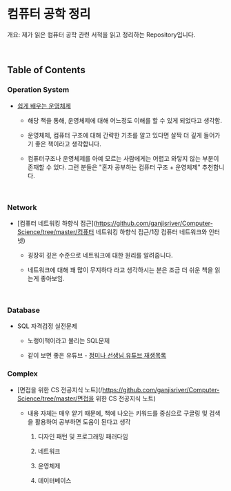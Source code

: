 # 컴퓨터 공학 정리

개요: 제가 읽은 컴퓨터 공학 관련 서적을 읽고 정리하는 Repository입니다.

<br>

## Table of Contents

### Operation System

- [쉽게 배우는 운영체제]()
  
  - 해당 책을 통해, 운영체제에 대해 어느정도 이해를 할 수 있게 되었다고 생각함.
  
  - 운영체제, 컴퓨터 구조에 대해 간략한 기초를 알고 있다면 살짝 더 깊게 들어가기 좋은 책이라고 생각합니다.
  
  - 컴퓨터구조나 운영체제를 아예 모르는 사람에게는 어렵고 와닿지 않는 부분이 존재할 수 있다. 그런 분들은 "혼자 공부하는 컴퓨터 구조 + 운영체제" 추천합니다.



<br>

### Network

- [컴퓨터 네트워킹 하향식 접근](https://github.com/ganjisriver/Computer-Science/tree/master/컴퓨터 네트워킹 하향식 접근/1장 컴퓨터 네트워크와 인터넷)
  
  - 굉장히 깊은 수준으로 네트워크에 대한 원리를 알려줍니다.
  
  - 네트워크에 대해 꽤 많이 무지하다 라고 생각하시는 분은 조금 더 쉬운 책을 읽는게 좋아보임.

<br>

### Database

- SQL 자격검정 실전문제
  
  - 노랭이책이라고 불리는 SQL문제 
  
  - 같이 보면 좋은 유튜브 - [정미나 선생님 유튜브 재생목록](https://www.youtube.com/playlist?list=PLyQR2NzLKOCZU_jjLAdebyx9oE9dvvsrE)

### Complex

- [면접을 위한 CS 전공지식 노트](/https://github.com/ganjisriver/Computer-Science/tree/master/면접을 위한 CS 전공지식 노트)
  
  - 내용 자체는 매우 얕기 때문에, 책에 나오는 키워드를 중심으로 구글링 및 검색을 활용하여 공부하면 도움이 된다고 생각
    
    1. 디자인 패턴 및 프로그래밍 패러다임
    
    2. 네트워크
    
    3. 운영체제
    
    4. 데이터베이스